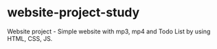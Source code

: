 # website-project-study
Website project -
Simple website with mp3, mp4 and Todo List by using HTML, CSS, JS.
